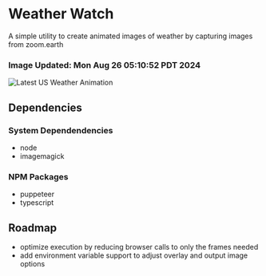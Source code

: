 # Weather Watch

A simple utility to create animated images of weather by capturing images from zoom.earth

### Image Updated: Mon Aug 26 05:10:52 PDT 2024

![Latest US Weather Animation](animations/2024-08-26.webp)

## Dependencies
### System Dependendencies
* node
* imagemagick
### NPM Packages
* puppeteer
* typescript

## Roadmap
* optimize execution by reducing browser calls to only the frames needed
* add environment variable support to adjust overlay and output image options
